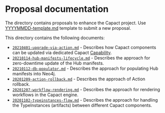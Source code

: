 # Proposal documentation

The directory contains proposals to enhance the Capact project. Use [YYYYMMDD-template.md](./YYYYMMDD-template.md) template to submit a new proposal. 

This directory contains the following documents:

- [`20210401-upgrade-via-action.md`](20210401-upgrade-via-action.md) - Describes how Capact components can be updated via dedicated Capact [Capability](../terminology.md#capability).
- [`20210114-hub-manifests-lifecycle.md`](20210114-hub-manifests-lifecycle.md) - Describes the approach for zero-downtime update of the Hub manifests.
- [`20210112-db-populator.md`](20210112-db-populator.md) - Describes the approach for populating Hub manifests into Neo4j.
- [`20201209-action-rollback.md`](20201209-action-rollback.md) - Describes the approach of Action rollback.
- [`20201207-workflow-rendering.md`](20201207-workflow-rendering.md) - Describes the approach for rendering workflows in the Capact engine.
- [`20201102-typeinstances-flow.md`](20201102-typeinstances-flow.md) - Describes the approach for handling the TypeInstances (artifacts) between different Capact components.
